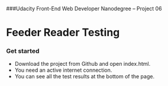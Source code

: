 ###Udacity Front-End Web Developer Nanodegree – Project 06


# Feeder Reader Testing

### Get started

- Download the project from Github and open index.html.
- You need an active internet connection.
- You can see all the test results at the bottom of the page.